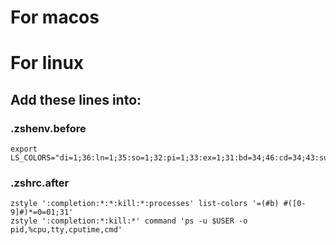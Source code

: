 # For macos


# For linux

## Add these lines into:

### .zshenv.before
```shell
export LS_COLORS="di=1;36:ln=1;35:so=1;32:pi=1;33:ex=1;31:bd=34;46:cd=34;43:su=30;41:sg=30;46:tw=30;42:ow=30;43"
```
### .zshrc.after
```shell
zstyle ':completion:*:*:kill:*:processes' list-colors '=(#b) #([0-9]#)*=0=01;31'
zstyle ':completion:*:kill:*' command 'ps -u $USER -o pid,%cpu,tty,cputime,cmd'
```
